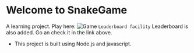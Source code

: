 # Welcome to SnakeGame
A learning project. Play here: 
![Game](https://snakegame-harshitg00.herokuapp.com/)
`Leaderboard facility`
Leaderboard is also added. Go an check it in the link above.

- This project is built using Node.js and javascript.
